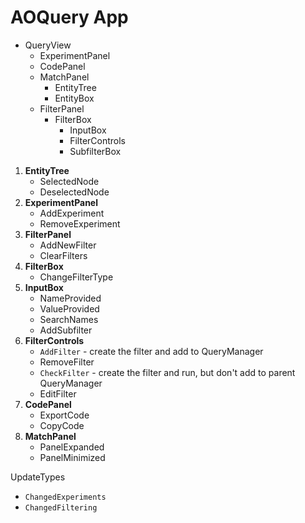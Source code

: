 # AOQuery App

- QueryView 
    - ExperimentPanel
    - CodePanel
    - MatchPanel
        - EntityTree
        - EntityBox
    - FilterPanel
        - FilterBox
            - InputBox
            - FilterControls
            - SubfilterBox 

1. **EntityTree**
    - SelectedNode
    - DeselectedNode
2. **ExperimentPanel**
    - AddExperiment
    - RemoveExperiment
3. **FilterPanel**
    - AddNewFilter
    - ClearFilters
4. **FilterBox**
    - ChangeFilterType
5. **InputBox**
    - NameProvided
    - ValueProvided
    - SearchNames
    - AddSubfilter  
6. **FilterControls**
    - `AddFilter` - create the filter and add to QueryManager
    - RemoveFilter
    - `CheckFilter` - create the filter and run, but don't add to parent QueryManager
    - EditFilter
7. **CodePanel**
    - ExportCode
    - CopyCode
8. **MatchPanel**
    - PanelExpanded
    - PanelMinimized


UpdateTypes
- `ChangedExperiments`
- `ChangedFiltering`